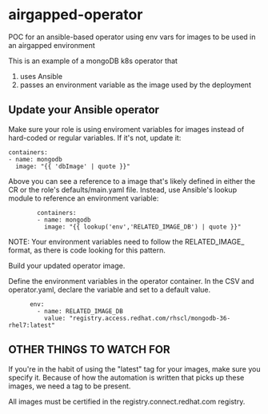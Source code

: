# airgapped-operator
POC for an ansible-based operator using env vars for images to be used in an airgapped environment

This is an example of a mongoDB k8s operator that
 1) uses Ansible
 2) passes an environment variable as the image used by the deployment
 
## Update your Ansible operator

Make sure your role is using enviroment variables for images instead of hard-coded or regular variables. If it's not, update it:

    containers:
    - name: mongodb
      image: "{{ 'dbImage' | quote }}"

Above you can see a reference to a image that's likely defined in either the CR or the role's defaults/main.yaml file. Instead, use Ansible's lookup module to reference an environment variable:

            containers:
            - name: mongodb
              image: "{{ lookup('env','RELATED_IMAGE_DB') | quote }}"

NOTE: Your environment variables need to follow the RELATED_IMAGE_<identifier> format, as there is code looking for this pattern.

Build your updated operator image.

Define the environment variables in the operator container. In the CSV and operator.yaml, declare the variable and set to a default value.

          env:
            - name: RELATED_IMAGE_DB
              value: "registry.access.redhat.com/rhscl/mongodb-36-rhel7:latest"

## OTHER THINGS TO WATCH FOR

If you're in the habit of using the "latest" tag for your images, make sure you specify it. Because of how the automation is written that picks up these images, we need a tag to be present.

All images must be certified in the registry.connect.redhat.com registry.
